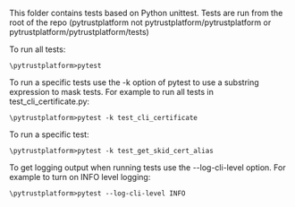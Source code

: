 This folder contains tests based on Python unittest. Tests are run from the root of the repo (pytrustplatform not pytrustplatform/pytrustplatform or pytrustplatform/pytrustplatform/tests)

To run all tests:
~~~~
\pytrustplatform>pytest
~~~~

To run a specific tests use the -k option of pytest to use a substring expression to mask tests.
For example to run all tests in test_cli_certificate.py:
~~~~
\pytrustplatform>pytest -k test_cli_certificate
~~~~
To run a specific test:
~~~~
\pytrustplatform>pytest -k test_get_skid_cert_alias
~~~~

To get logging output when running tests use the --log-cli-level option.
For example to turn on INFO level logging:
~~~~
\pytrustplatform>pytest --log-cli-level INFO
~~~~
